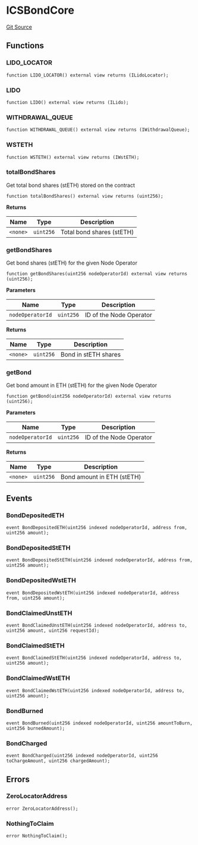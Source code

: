 # ICSBondCore
[Git Source](https://github.com/lidofinance/community-staking-module/blob/efc92ba178845b0562e369d8d71b585ba381ab86/src/interfaces/ICSBondCore.sol)


## Functions
### LIDO_LOCATOR


```solidity
function LIDO_LOCATOR() external view returns (ILidoLocator);
```

### LIDO


```solidity
function LIDO() external view returns (ILido);
```

### WITHDRAWAL_QUEUE


```solidity
function WITHDRAWAL_QUEUE() external view returns (IWithdrawalQueue);
```

### WSTETH


```solidity
function WSTETH() external view returns (IWstETH);
```

### totalBondShares

Get total bond shares (stETH) stored on the contract


```solidity
function totalBondShares() external view returns (uint256);
```
**Returns**

|Name|Type|Description|
|----|----|-----------|
|`<none>`|`uint256`|Total bond shares (stETH)|


### getBondShares

Get bond shares (stETH) for the given Node Operator


```solidity
function getBondShares(uint256 nodeOperatorId) external view returns (uint256);
```
**Parameters**

|Name|Type|Description|
|----|----|-----------|
|`nodeOperatorId`|`uint256`|ID of the Node Operator|

**Returns**

|Name|Type|Description|
|----|----|-----------|
|`<none>`|`uint256`|Bond in stETH shares|


### getBond

Get bond amount in ETH (stETH) for the given Node Operator


```solidity
function getBond(uint256 nodeOperatorId) external view returns (uint256);
```
**Parameters**

|Name|Type|Description|
|----|----|-----------|
|`nodeOperatorId`|`uint256`|ID of the Node Operator|

**Returns**

|Name|Type|Description|
|----|----|-----------|
|`<none>`|`uint256`|Bond amount in ETH (stETH)|


## Events
### BondDepositedETH

```solidity
event BondDepositedETH(uint256 indexed nodeOperatorId, address from, uint256 amount);
```

### BondDepositedStETH

```solidity
event BondDepositedStETH(uint256 indexed nodeOperatorId, address from, uint256 amount);
```

### BondDepositedWstETH

```solidity
event BondDepositedWstETH(uint256 indexed nodeOperatorId, address from, uint256 amount);
```

### BondClaimedUnstETH

```solidity
event BondClaimedUnstETH(uint256 indexed nodeOperatorId, address to, uint256 amount, uint256 requestId);
```

### BondClaimedStETH

```solidity
event BondClaimedStETH(uint256 indexed nodeOperatorId, address to, uint256 amount);
```

### BondClaimedWstETH

```solidity
event BondClaimedWstETH(uint256 indexed nodeOperatorId, address to, uint256 amount);
```

### BondBurned

```solidity
event BondBurned(uint256 indexed nodeOperatorId, uint256 amountToBurn, uint256 burnedAmount);
```

### BondCharged

```solidity
event BondCharged(uint256 indexed nodeOperatorId, uint256 toChargeAmount, uint256 chargedAmount);
```

## Errors
### ZeroLocatorAddress

```solidity
error ZeroLocatorAddress();
```

### NothingToClaim

```solidity
error NothingToClaim();
```

